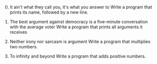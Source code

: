 0. It ain't what they call you, it's what you answer to
Write a program that prints its name, followed by a new line.


2. The best argument against democracy is a five-minute conversation with the average voter
Write a program that prints all arguments it receives


3. Neither irony nor sarcasm is argument
Write a program that multiplies two numbers.


4. To infinity and beyond
Write a program that adds positive numbers.
